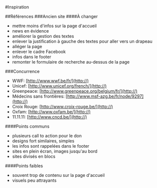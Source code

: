 #Inspiration

##Références
###Ancien site
####À changer
- mettre moins d'infos sur la page d'accueil
- news en évidence
- améliorer la gestion des textes
- enlever la justification à gauche des textes pour aller vers un drapeau
- alléger la page
- enlever le cadre Facebook
- infos dans le footer
- remonter le formulaire de recherche au-dessus de la page

###Concurrence

- WWF: [http://www.wwf.be/fr/](http://)
- Unicef: [http://www.unicef.org/french/](http://)
- Greenpeace: [http://www.greenpeace.org/belgium/fr/](http://)
- Médecins sans frontières: [http://www.msf-azg.be/fr/node/9297](http://)
- Croix Rouge: [http://www.croix-rouge.be/](http://)
- Oxfam: [http://www.oxfam.be/](http://)
- 11.11.11: [http://www.cncd.be/](http://)

####Points communs

- plusieurs call to action pour le don
- designs fort similaires, simples
- les infos sont rappelées dans le footer
- sites en plein écran, images jusqu'au bord
- sites divisés en blocs


####Points faibles

- souvent trop de contenu sur la page d'accueil
- visuels peu attrayants